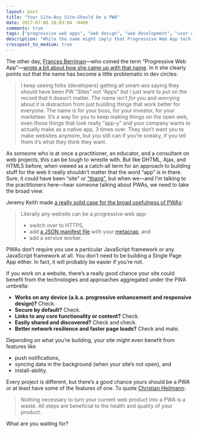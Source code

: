 ```yaml
---
layout: post
title: "Your Site—Any Site—Should be a PWA"
date: 2017-07-06 10:03:04 -0400
comments: true
tags: ["progressive web apps", "web design", "web development", "user experience"]
description: "While the name might imply that Progressive Web App tech is aimed at “apps”, every site can benefit from the tools they provide."
crosspost_to_medium: true
---
```


The other day, [Frances Berriman](https://fberriman.com/)—who coined the term “Progressive Web App”—[wrote a bit about how she came up with that name](https://fberriman.com/2017/06/26/naming-progressive-web-apps/). In it she clearly points out that the name has become a little problematic in dev circles<!-- more -->:

> I keep seeing folks (developers) getting all smart-ass saying they should have been PW “Sites” not “Apps” but I just want to put on the record that it doesn’t matter. *The name isn’t for you* and worrying about it is distraction from just building things that work better for everyone. The name is for your boss, for your investor, for your marketeer. It’s a way for you to keep making things on the open web, even those things that look really “app-y” and your company wants to actually make as a native app, 3 times over. They don’t want you to make websites anymore, but you still can if you’re sneaky, if you tell them it’s what they think they want.

As someone who is at once a practitioner, an educator, and a consultant on web projects, this can be tough to wrestle with. But like DHTML, Ajax, and HTML5 before, when viewed as a catch-all term for an approach to building stuff for the web it really shouldn’t matter that the word “app” is in there. Sure, it *could* have been “site” or [“thang”](https://adactio.com/journal/6597), but when we—and I’m talking to the practitioners here—hear someone talking about PWAs, we need to take the broad view.

Jeremy Keith made [a really solid case for the broad usefulness of PWAs](https://adactio.com/journal/12461):

<blockquote cite="https://adactio.com/journal/12461">
<p>Literally any website can be a progressive web app:</p>
<ul>
<li>switch over to HTTPS,</li>
<li>add <a href="https://www.w3.org/TR/appmanifest/">a JSON manifest file</a> with your <a href="https://www.well.com/~doctorow/metacrap.htm">metacrap</a>, and</li>
<li>add a service worker.</li>
</ul>
</blockquote>

PWAs don’t require you use a particular JavaScript framework or any JavaScript framework at all. You don’t need to be building a Single Page App either. In fact, it will probably be easier if you’re not.

If you work on a website, there’s a really good chance your site could benefit from the technologies and approaches aggregated under the PWA umbrella:

* **Works on any device (a.k.a. progressive enhancement and responsive design)?** Check.
* **Secure by default?** Check.
* **Links to any core functionality or content?** Check.
* **Easily shared and discovered?** Check and check.
* **Better network resilience and faster page loads?** Check and mate.

Depending on what you’re building, your site might even benefit from features like

* push notifications,
* syncing data in the background (when your site’s not open), and
* install-ability.

Every project is different, but there’s a good chance yours should be a PWA or at least have some of the features of one. To quote [Christian Heilmann](https://christianheilmann.com/2017/06/27/any-web-site-can-become-a-pwa-but-we-need-to-do-better/):

> Nothing necessary to turn your current web product into a PWA is a waste. All steps are beneficial to the health and quality of your product.

What are you waiting for?
